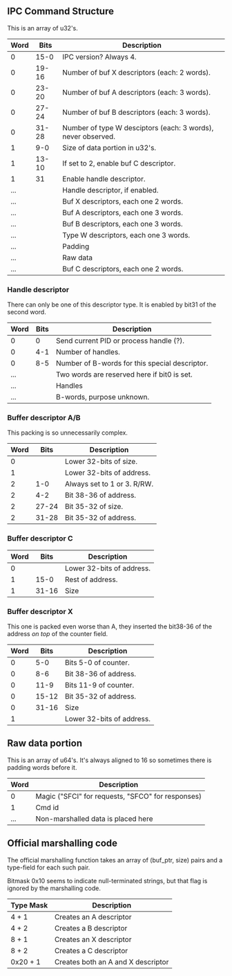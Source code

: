 ## IPC Command Structure

This is an array of
u32's.

| Word | Bits  | Description                                                  |
| ---- | ----- | ------------------------------------------------------------ |
| 0    | 15-0  | IPC version? Always 4.                                       |
| 0    | 19-16 | Number of buf X descriptors (each: 2 words).                 |
| 0    | 23-20 | Number of buf A descriptors (each: 3 words).                 |
| 0    | 27-24 | Number of buf B descriptors (each: 3 words).                 |
| 0    | 31-28 | Number of type W desciptors (each: 3 words), never observed. |
| 1    | 9-0   | Size of data portion in u32's.                               |
| 1    | 13-10 | If set to 2, enable buf C descriptor.                        |
| 1    | 31    | Enable handle descriptor.                                    |
| ...  |       | Handle descriptor, if enabled.                               |
| ...  |       | Buf X descriptors, each one 2 words.                         |
| ...  |       | Buf A descriptors, each one 3 words.                         |
| ...  |       | Buf B descriptors, each one 3 words.                         |
| ...  |       | Type W descriptors, each one 3 words.                        |
| ...  |       | Padding                                                      |
| ...  |       | Raw data                                                     |
| ...  |       | Buf C descriptors, each one 2 words.                         |

### Handle descriptor

There can only be one of this descriptor type. It is enabled by bit31 of
the second word.

| Word | Bits | Description                                    |
| ---- | ---- | ---------------------------------------------- |
| 0    | 0    | Send current PID or process handle (?).        |
| 0    | 4-1  | Number of handles.                             |
| 0    | 8-5  | Number of B-words for this special descriptor. |
| ...  |      | Two words are reserved here if bit0 is set.    |
| ...  |      | Handles                                        |
| ...  |      | B-words, purpose unknown.                      |

### Buffer descriptor A/B

This packing is so unnecessarily complex.

| Word | Bits  | Description                 |
| ---- | ----- | --------------------------- |
| 0    |       | Lower 32-bits of size.      |
| 1    |       | Lower 32-bits of address.   |
| 2    | 1-0   | Always set to 1 or 3. R/RW. |
| 2    | 4-2   | Bit 38-36 of address.       |
| 2    | 27-24 | Bit 35-32 of size.          |
| 2    | 31-28 | Bit 35-32 of address.       |

### Buffer descriptor C

| Word | Bits  | Description               |
| ---- | ----- | ------------------------- |
| 0    |       | Lower 32-bits of address. |
| 1    | 15-0  | Rest of address.          |
| 1    | 31-16 | Size                      |

### Buffer descriptor X

This one is packed even worse than A, they inserted the bit38-36 of the
address *on top* of the counter field.

| Word | Bits  | Description               |
| ---- | ----- | ------------------------- |
| 0    | 5-0   | Bits 5-0 of counter.      |
| 0    | 8-6   | Bit 38-36 of address.     |
| 0    | 11-9  | Bits 11-9 of counter.     |
| 0    | 15-12 | Bit 35-32 of address.     |
| 0    | 31-16 | Size                      |
| 1    |       | Lower 32-bits of address. |

## Raw data portion

This is an array of u64's. It's always aligned to 16 so sometimes there
is padding words before it.

| Word | Description                                       |
| ---- | ------------------------------------------------- |
| 0    | Magic ("SFCI" for requests, "SFCO" for responses) |
| 1    | Cmd id                                            |
| ...  | Non-marshalled data is placed here                |

## Official marshalling code

The official marshalling function takes an array of (buf\_ptr, size)
pairs and a type-field for each such pair.

Bitmask 0x10 seems to indicate null-terminated strings, but that flag is
ignored by the marshalling code.

| Type Mask | Description                        |
| --------- | ---------------------------------- |
| 4 + 1     | Creates an A descriptor            |
| 4 + 2     | Creates a B descriptor             |
| 8 + 1     | Creates an X descriptor            |
| 8 + 2     | Creates a C descriptor             |
| 0x20 + 1  | Creates both an A and X descriptor |
